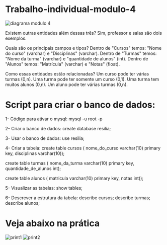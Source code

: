 # Trabalho-individual-modulo-4


![diagrama modulo 4](https://user-images.githubusercontent.com/113626409/215622140-c9657de1-4b43-4b2b-86a9-846812e348ba.png)


Existem outras entidades além dessas três?
Sim, professor e salas são dois exemplos.


Quais são os principais campos e tipos?
Dentro de "Cursos" temos: "Nome do curso" (varchar) e "Disciplinas" (varchar).
Dentro de "Turmas" temos: "Nome da turma" (varchar) e "quantidade de alunos" (int).
Dentro de "Alunos" temos: "Matrícula" (varchar) e "Notas" (float).


Como essas entidades estão relacionadas?
Um curso pode ter várias turmas (0,n).
Uma turma pode ter somente um curso (0,1).
Uma turma tem muitos alunos (0,n).
Um aluno pode ter várias turmas (0,n).



# Script para criar o banco de dados:

1- Código para ativar o mysql:
mysql -u root -p


2- Criar o banco de dados:
create database resilia;


3- Usar o banco de dados:
use resilia;


4- Criar a tabela:
create table cursos (
nome_do_curso varchar(10) primary key,
disciplinas varchar(10));

create table turmas (
nome_da_turma varchar(10) primary key,
quantidade_de_alunos int);

create table alunos (
matricula varchar(10) primary key,
notas int));


5- Visualizar as tabelas:
show tables;


6- Descrever a estrutura da tabela:
describe cursos;
describe turmas;
describe alunos;


# Veja abaixo na prática

![print1](https://user-images.githubusercontent.com/113626409/215624359-1039b8a3-8048-4026-a934-0f4e34c8182f.png)
![print2](https://user-images.githubusercontent.com/113626409/215624377-699fe89c-f2f9-4dd8-901b-5342feab7cf6.png)
